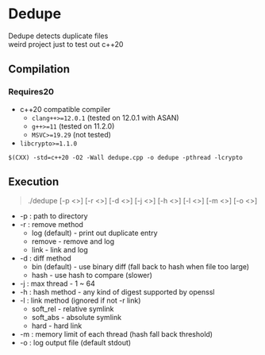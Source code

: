 # Dedupe

Dedupe detects duplicate files  
weird project just to test out c++20  

## Compilation

### Requires20

* c++20 compatible compiler
  * `clang++>=12.0.1` (tested on 12.0.1 with ASAN)
  * `g++>=11` (tested on 11.2.0)
  * `MSVC>=19.29` (not tested)
* `libcrypto>=1.1.0`

```sh=
$(CXX) -std=c++20 -O2 -Wall dedupe.cpp -o dedupe -pthread -lcrypto
```

## Execution

> ./dedupe \[-p <>\] \[-r <>\] \[-d <>\] \[-j <>\] \[-h <>\] \[-l <>\] \[-m <>\] \[-o <>\]

* -p : path to directory
* -r : remove method
  * log (default) - print out duplicate entry
  * remove - remove and log
  * link - link and log
* -d : diff method
  * bin (default) - use binary diff (fall back to hash when file too large)
  * hash - use hash to compare (slower)
* -j : max thread - 1 ~ 64
* -h : hash method - any kind of digest supported by openssl
* -l : link method (ignored if not -r link)
  * soft_rel - relative symlink
  * soft_abs - absolute symlink
  * hard - hard link
* -m : memory limit of each thread (hash fall back threshold)
* -o : log output file (default stdout)
